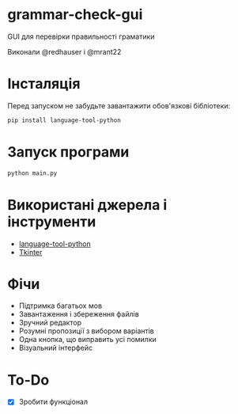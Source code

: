 # grammar-check-gui

GUI для перевірки правильності граматики

Виконали @redhauser i @mrant22

# Інсталяція

Перед запуском не забудьте завантажити обов'язкові бібліотеки:

```bash
pip install language-tool-python
```

# Запуск програми

```bash
python main.py
```

# Використані джерела і інструменти

- [language-tool-python](https://pypi.org/project/language-tool-python/)
- [Tkinter](https://docs.python.org/3/library/tkinter.html)

# Фічи

- Підтримка багатьох мов
- Завантаження і збереження файлів
- Зручний редактор
- Розумні пропозиції з вибором варіантів
- Одна кнопка, що виправить усі помилки
- Візуальний інтерфейс
# To-Do

- [x] Зробити функціонал
